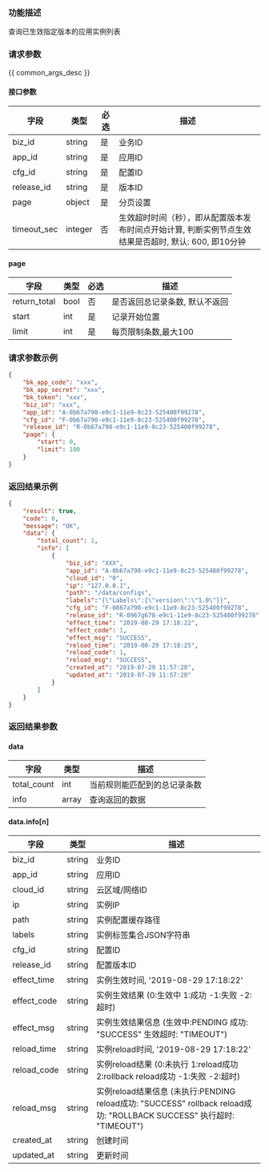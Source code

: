 ### 功能描述

查询已生效指定版本的应用实例列表

### 请求参数

{{ common_args_desc }}

#### 接口参数

| 字段             |  类型     | 必选   |  描述    |
|------------------|-----------|--------|----------|
| biz_id           |  string   | 是     | 业务ID   |
| app_id           |  string   | 是     | 应用ID   |
| cfg_id           |  string   | 是     | 配置ID   |
| release_id       |  string   | 是     | 版本ID   |
| page             |  object   | 是     | 分页设置 |
| timeout_sec      |  integer  | 否     | 生效超时时间（秒），即从配置版本发布时间点开始计算, 判断实例节点生效结果是否超时, 默认: 600, 即10分钟 |

#### page

| 字段         |  类型  | 必选   |  描述      |
|--------------|--------|--------|------------|
| return_total |  bool  | 否     | 是否返回总记录条数, 默认不返回 |
| start        |  int   | 是     | 记录开始位置 |
| limit        |  int   | 是     | 每页限制条数,最大100 |

### 请求参数示例

```json
{
    "bk_app_code": "xxx",
    "bk_app_secret": "xxx",
    "bk_token": "xxx",
    "biz_id": "xxx",
    "app_id": "A-0b67a798-e9c1-11e9-8c23-525400f99278",
    "cfg_id": "F-0b67a798-e9c1-11e9-8c23-525400f99278",
    "release_id": "R-0b67a798-e9c1-11e9-8c23-525400f99278",
    "page": {
        "start": 0,
        "limit": 100
    }
}
```

### 返回结果示例

```json
{
    "result": true,
    "code": 0,
    "message": "OK",
    "data": {
        "total_count": 1,
        "info": [
            {
                "biz_id": "XXX",
                "app_id": "A-0b67a798-e9c1-11e9-8c23-525400f99278",
                "cloud_id": "0",
                "ip": "127.0.0.1",
                "path": "/data/configs",
                "labels":"{\"Labels\":{\"version\":\"1.0\"}}",
                "cfg_id": "F-0867a798-e9c1-11e9-8c23-525400f99278",
                "release_id": "R-0967g678-e9c1-11e9-8c23-525400f99278",
                "effect_time": "2019-08-29 17:18:22",
                "effect_code": 1,
                "effect_msg": "SUCCESS",
                "reload_time": "2019-08-29 17:18:25",
                "reload_code": 1,
                "reload_msg": "SUCCESS",
                "created_at": "2019-07-29 11:57:20",
                "updated_at": "2019-07-29 11:57:20"
            }
        ]
    }
}
```

### 返回结果参数

#### data

| 字段        | 类型      | 描述      |
|-------------|-----------|-----------|
| total_count | int       | 当前规则能匹配到的总记录条数 |
| info        | array     | 查询返回的数据 |

#### data.info[n]

| 字段           | 类型      | 描述    |
|----------------|-----------|---------|
| biz_id         |  string   | 业务ID  |
| app_id         |  string   | 应用ID  |
| cloud_id       |  string   | 云区域/网络ID |
| ip             |  string   | 实例IP |
| path           |  string   | 实例配置缓存路径 |
| labels         |  string   | 实例标签集合JSON字符串 |
| cfg_id         |  string   | 配置ID |
| release_id     |  string   | 配置版本ID |
| effect_time    |  string   | 实例生效时间, '2019-08-29 17:18:22' |
| effect_code    |  string   | 实例生效结果 (0:生效中  1:成功  -1:失败  -2:超时) |
| effect_msg     |  string   | 实例生效结果信息 (生效中:PENDING  成功: "SUCCESS"  生效超时: "TIMEOUT") |
| reload_time    |  string   | 实例reload时间, '2019-08-29 17:18:22' |
| reload_code    |  string   | 实例reload结果 (0:未执行  1:reload成功  2:rollback reload成功  -1:失败  -2:超时) |
| reload_msg     |  string   | 实例reload结果信息 (未执行:PENDING  reload成功: "SUCCESS"  rollback reload成功: "ROLLBACK SUCCESS"  执行超时: "TIMEOUT") |
| created_at     |  string   | 创建时间 |
| updated_at     |  string   | 更新时间 |
